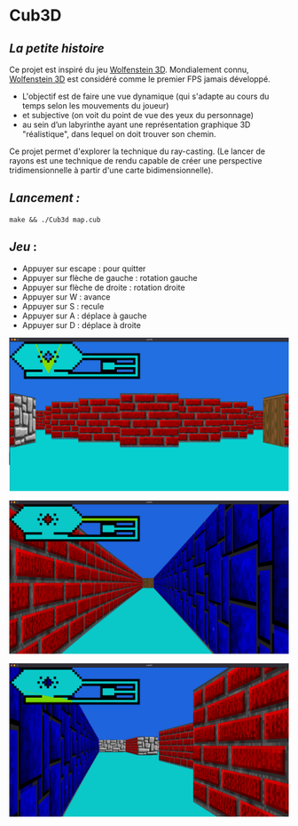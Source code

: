 # Cub3D
## _La petite histoire_

Ce projet est inspiré du jeu [Wolfenstein 3D][aa1]. Mondialement connu, [Wolfenstein 3D][aa1] est considéré comme le premier FPS jamais développé.
- L'objectif est de faire une vue dynamique (qui s'adapte au cours du temps selon les mouvements du joueur)
- et subjective (on voit du point de vue des yeux du personnage)
- au sein d’un labyrinthe ayant une représentation graphique 3D "réalistique", dans lequel on doit trouver son chemin.
 
Ce projet permet d'explorer la technique du ray-casting. (Le lancer de rayons est une technique de rendu capable de créer une perspective tridimensionnelle à partir d'une carte bidimensionnelle).

## _Lancement :_
  ```
make && ./Cub3d map.cub
  ```
## _Jeu_ :
- Appuyer sur escape : pour quitter
- Appuyer sur flèche de gauche : rotation gauche
- Appuyer sur flèche de droite : rotation droite
- Appuyer sur W : avance
- Appuyer sur S : recule
- Appuyer sur A : déplace à gauche
- Appuyer sur D : déplace à droite

![alt text](https://github.com/samirayari/Cub3D/blob/master/preview.png)

![alt text](https://github.com/samirayari/Cub3D/blob/master/preview2.png)

![alt text](https://github.com/samirayari/Cub3D/blob/master/preview3.png)


   [aa1]: <http://users.atw.hu/wolf3d/>
